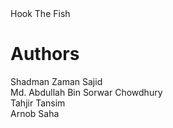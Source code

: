 <!DOCTYPE html>
<html>
<head>
    Hook The Fish
</head>
<body>
    <h1>Authors</h1>
    Shadman Zaman Sajid<br>
    Md. Abdullah Bin Sorwar Chowdhury<br>
    Tahjir Tansim<br>
    Arnob Saha
</body>
</html>
